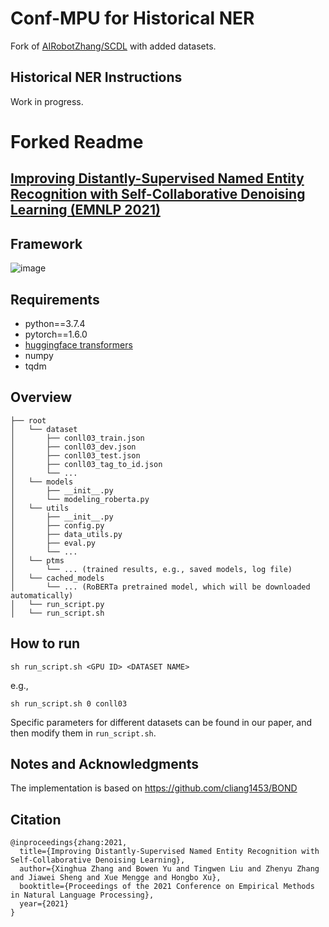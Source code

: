 # Conf-MPU for Historical NER

Fork of [AIRobotZhang/SCDL](https://github.com/AIRobotZhang/SCDL) with added datasets. 

## Historical NER Instructions

Work in progress.

# Forked Readme

## [Improving Distantly-Supervised Named Entity Recognition with Self-Collaborative Denoising Learning (EMNLP 2021)](https://aclanthology.org/2021.emnlp-main.839/)

## Framework
![image](img/fw.png)

## Requirements

- python==3.7.4
- pytorch==1.6.0
- [huggingface transformers](https://github.com/huggingface/transformers)
- numpy
- tqdm

## Overview

```
├── root
│   └── dataset
│       ├── conll03_train.json
│       ├── conll03_dev.json
│       ├── conll03_test.json
│       ├── conll03_tag_to_id.json
│       └── ...
│   └── models
│       ├── __init__.py
│       └── modeling_roberta.py
│   └── utils
│       ├── __init__.py
│       ├── config.py
│       ├── data_utils.py
│       ├── eval.py
│       └── ...
│   └── ptms
│       └── ... (trained results, e.g., saved models, log file)
│   └── cached_models
│       └── ... (RoBERTa pretrained model, which will be downloaded automatically)
│   └── run_script.py
│   └── run_script.sh
```

## How to run
```console
sh run_script.sh <GPU ID> <DATASET NAME>
```
e.g., 
```console
sh run_script.sh 0 conll03
```
Specific parameters for different datasets can be found in our paper, and then modify them in ```run_script.sh```.

## Notes and Acknowledgments
The implementation is based on https://github.com/cliang1453/BOND

## Citation
```
@inproceedings{zhang:2021,
  title={Improving Distantly-Supervised Named Entity Recognition with Self-Collaborative Denoising Learning},
  author={Xinghua Zhang and Bowen Yu and Tingwen Liu and Zhenyu Zhang and Jiawei Sheng and Xue Mengge and Hongbo Xu},
  booktitle={Proceedings of the 2021 Conference on Empirical Methods in Natural Language Processing},
  year={2021}
}
